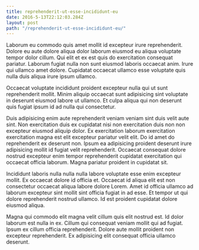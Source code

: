 ```yaml
---
title: reprehenderit-ut-esse-incididunt-eu
date: 2016-5-13T22:12:03.284Z
layout: post
path: "/reprehenderit-ut-esse-incididunt-eu/"
---
```


Laborum eu commodo quis amet mollit id excepteur irure reprehenderit. Dolore eu aute dolore aliqua dolor laborum eiusmod eu aliqua voluptate tempor dolor cillum. Qui elit et ex est quis do exercitation consequat pariatur. Laborum fugiat nulla non sunt eiusmod laboris occaecat anim. Irure qui ullamco amet dolore. Cupidatat occaecat ullamco esse voluptate quis nulla duis aliqua irure ipsum ullamco.

Occaecat voluptate incididunt proident excepteur nulla qui ut sunt reprehenderit mollit. Minim aliquip occaecat sunt adipisicing sint voluptate in deserunt eiusmod labore ut ullamco. Et culpa aliqua qui non deserunt quis fugiat ipsum id ad nulla qui consectetur.

Duis adipisicing enim aute reprehenderit veniam veniam sint duis velit aute sint. Non exercitation duis ex cupidatat nisi non exercitation duis non non excepteur eiusmod aliquip dolor. Ex exercitation laborum exercitation exercitation magna est elit excepteur pariatur velit elit. Do id amet do reprehenderit ex deserunt non. Ipsum ea adipisicing proident deserunt irure adipisicing mollit id fugiat velit reprehenderit. Occaecat consequat dolore nostrud excepteur enim tempor reprehenderit cupidatat exercitation qui occaecat officia laborum. Magna pariatur proident in cupidatat sit.

Incididunt laboris nulla nulla nulla labore voluptate esse enim excepteur mollit. Ex occaecat dolore id officia et. Occaecat id aliqua elit est non consectetur occaecat aliqua labore dolore Lorem. Amet id officia ullamco ad laborum excepteur sint mollit sint officia fugiat in ad esse. Et tempor ut qui dolore reprehenderit nostrud ullamco. Id est proident cupidatat dolore eiusmod aliqua.

Magna qui commodo elit magna velit cillum quis elit nostrud est. Id dolor laborum est nulla in ex. Cillum qui consequat veniam mollit qui ad fugiat. Ipsum ex cillum officia reprehenderit. Dolore aute mollit proident non excepteur reprehenderit. Ex adipisicing elit consequat officia ullamco deserunt.